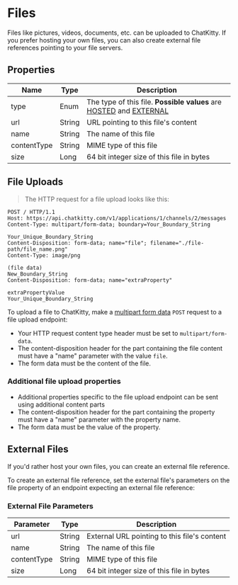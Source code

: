 # Files

Files like pictures, videos, documents, etc. can be uploaded to ChatKitty. 
If you prefer hosting your own files, you can also create external file references pointing to 
your file servers.

## Properties
Name | Type | Description 
--------- | ----------- | -----------
type | Enum | The type of this file. __Possible values__ are [HOSTED](#file-uploads) and [EXTERNAL](#external-files)
url | String | URL pointing to this file's content
name | String | The name of this file
contentType | String | MIME type of this file
size | Long | 64 bit integer size of this file in bytes

## File Uploads
> The HTTP request for a file upload looks like this:

```http
POST / HTTP/1.1
Host: https://api.chatkitty.com/v1/applications/1/channels/2/messages
Content-Type: multipart/form-data; boundary=Your_Boundary_String

Your_Unique_Boundary_String
Content-Disposition: form-data; name="file"; filename="./file-path/file_name.png"
Content-Type: image/png

(file data)
New_Boundary_String
Content-Disposition: form-data; name="extraProperty"

extraPropertyValue
Your_Unique_Boundary_String
```
To upload a file to ChatKitty, make a [multipart form data](https://tools.ietf.org/html/rfc2388) `POST` request to a file upload endpoint:

- Your HTTP request content type header must be set to `multipart/form-data`.
- The content-disposition header for the part containing the file content must have 
a "name" parameter with the value `file`.
- The form data must be the content of the file.

### Additional file upload properties
- Additional properties specific to the file upload endpoint can be sent using 
additional content parts
- The content-disposition header for the part containing the property must have 
a "name" parameter with the property name.
- The form data must be the value of the property.

## External Files
If you'd rather host your own files, you can create an external file reference.  

To create an external file reference, set the external file's parameters on the file property 
of an endpoint expecting an external file reference:

### External File Parameters
Parameter | Type | Description 
--------- | ----------- | -----------
url | String | External URL pointing to this file's content
name | String | The name of this file
contentType | String | MIME type of this file
size | Long | 64 bit integer size of this file in bytes